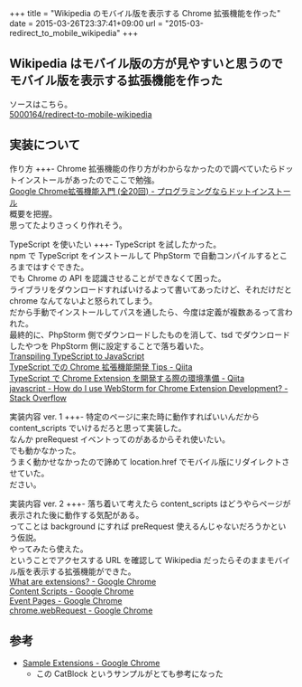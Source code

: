 +++
title = "Wikipedia のモバイル版を表示する Chrome 拡張機能を作った"
date = 2015-03-26T23:37:41+09:00
url = "2015-03-redirect_to_mobile_wikipedia"
+++

## Wikipedia はモバイル版の方が見やすいと思うのでモバイル版を表示する拡張機能を作った

ソースはこちら。  
[5000164/redirect-to-mobile-wikipedia](https://github.com/5000164/redirect-to-mobile-wikipedia)

## 実装について


作り方
+++-
Chrome 拡張機能の作り方がわからなかったので調べていたらドットインストールがあったのでここで勉強。  
[Google Chrome拡張機能入門 (全20回) - プログラミングならドットインストール](http://dotinstall.com/lessons/basic_chrome_v2)  
概要を把握。  
思ってたよりさっくり作れそう。  

TypeScript を使いたい
+++-
TypeScript を試したかった。  
npm で TypeScript をインストールして PhpStorm で自動コンパイルするところまではすぐできた。  
でも Chrome の API を認識させることができなくて困った。  
ライブラリをダウンロードすればいけるよって書いてあったけど、それだけだと chrome なんてないよと怒られてしまう。  
だから手動でインストールしてパスを通したら、今度は定義が複数あるって言われた。  
最終的に、PhpStorm 側でダウンロードしたものを消して、tsd でダウンロードしたやつを PhpStorm 側に設定することで落ち着いた。  
[Transpiling TypeScript to JavaScript](https://www.jetbrains.com/phpstorm/help/transpiling-typescript-to-javascript.html)  
[TypeScript での Chrome 拡張機能開発 Tips - Qiita](http://qiita.com/pine613/items/0c89bf4ff0fdcafbc5ff)  
[TypeScript で Chrome Extension を開発する際の環境準備 - Qiita](http://qiita.com/macococo/items/e3833a30e99d421584e0)  
[javascript - How do I use WebStorm for Chrome Extension Development? - Stack Overflow](http://stackoverflow.com/questions/13997468/how-do-i-use-webstorm-for-chrome-extension-development)

実装内容 ver. 1
+++-
特定のページに来た時に動作すればいいんだから content_scripts でいけるだろと思って実装した。  
なんか preRequest イベントってのがあるからそれ使いたい。  
でも動かなかった。  
うまく動かせなかったので諦めて location.href でモバイル版にリダイレクトさせていた。  
ださい。

実装内容 ver. 2
+++-
落ち着いて考えたら content_scripts はどうやらページが表示された後に動作する気配がある。  
ってことは background にすれば preRequest 使えるんじゃないだろうかという仮説。  
やってみたら使えた。  
ということでアクセスする URL を確認して Wikipedia だったらそのままモバイル版を表示する拡張機能ができた。  
[What are extensions? - Google Chrome](https://developer.chrome.com/extensions)  
[Content Scripts - Google Chrome](https://developer.chrome.com/extensions/content_scripts)  
[Event Pages - Google Chrome](https://developer.chrome.com/extensions/event_pages)  
[chrome.webRequest - Google Chrome](https://developer.chrome.com/extensions/webRequest)  

## 参考

* [Sample Extensions - Google Chrome](https://developer.chrome.com/extensions/samples#search:catblock)  
    - この CatBlock というサンプルがとても参考になった
